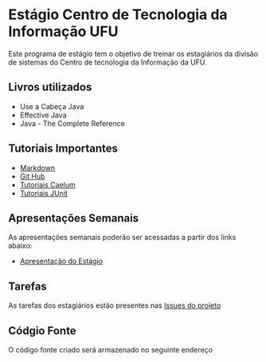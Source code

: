 # Estágio Centro de Tecnologia da Informação UFU

Este programa de estágio tem o objetivo de treinar os estagiários da divisão de sistemas do Centro de tecnologia da Informação da UFU.


## Livros utilizados

 * Use a Cabeça Java
 * Effective Java
 * Java - The Complete Reference

## Tutoriais Importantes

 * [Markdown](https://daringfireball.net/projects/markdown/syntax)
 * [Git Hub](http://pcottle.github.io/learnGitBranching/)
 * [Tutoriais Caelum](https://www.caelum.com.br/apostila-java-orientacao-objetos/)
 * [Tutoriais JUnit](http://www.caelum.com.br/apostila-java-testes-xml-design-patterns/testes-automatizados/#3-2-exercicios-testando-nosso-modelo-sem-frameworks)

## Apresentações Semanais

As apresentações semanais poderão ser acessadas a partir dos links abaixo:

 * [Apresentação do Estágio](http://diego91964.github.io/estagio-cti/apresentacoes/estagio/cap1.html#/) 

## Tarefas

As tarefas dos estagiários estão presentes nas [Issues do projeto](https://github.com/diego91964/estagio-cti/issues)

## Códgio Fonte

O código fonte criado será armazenado no seguinte endereço

